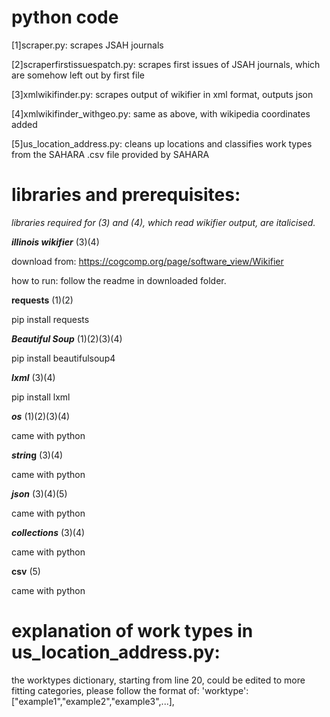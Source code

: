 # python code
[1]scraper.py: scrapes JSAH journals

[2]scraperfirstissuespatch.py: scrapes first issues of JSAH journals, which are somehow left out by first file

[3]xmlwikifinder.py: scrapes output of wikifier in xml format, outputs json

[4]xmlwikifinder_withgeo.py: same as above, with wikipedia coordinates added

[5]us_location_address.py: cleans up locations and classifies work types from the SAHARA .csv file provided by SAHARA

# libraries and prerequisites:
*libraries required for (3) and (4), which read wikifier output, are italicised.*

__*illinois wikifier*__ (3)(4)

download from: https://cogcomp.org/page/software_view/Wikifier

how to run: follow the readme in downloaded folder.

__requests__ (1)(2)

pip install requests

__*Beautiful Soup*__ (1)(2)(3)(4)

pip install beautifulsoup4

__*lxml*__ (3)(4)

pip install lxml

__*os*__ (1)(2)(3)(4)

came with python

__*strin*g__ (3)(4)

came with python

__*json*__ (3)(4)(5)

came with python

__*collections*__ (3)(4)

came with python

__csv__ (5)

came with python

# explanation of work types in us_location_address.py:

the worktypes dictionary, starting from line 20, could be edited to more fitting categories, please follow the format of:
'worktype':["example1","example2","example3",...],
